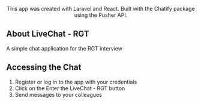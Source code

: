 <p align="center"><a href="https://immense-eyrie-36665.herokuapp.com/" target="_blank"></a></p>

<p align="center">
This app was created with Laravel and React. Built with the Chatify package using the Pusher API.
</p>

## About LiveChat - RGT

A simple chat application for the RGT interview
## Accessing the Chat

1. Register or log in to the app with your credentials
2. Click on the Enter the LiveChat - RGT button
3. Send messages to your colleagues

